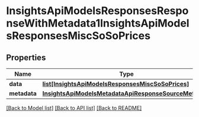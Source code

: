# InsightsApiModelsResponsesResponseWithMetadata1InsightsApiModelsResponsesMiscSoSoPrices

## Properties
Name | Type | Description | Notes
------------ | ------------- | ------------- | -------------
**data** | [**list[InsightsApiModelsResponsesMiscSoSoPrices]**](InsightsApiModelsResponsesMiscSoSoPrices.md) |  | [optional] 
**metadata** | [**InsightsApiModelsMetadataApiResponseSourceMetadata**](InsightsApiModelsMetadataApiResponseSourceMetadata.md) |  | [optional] 

[[Back to Model list]](../README.md#documentation-for-models) [[Back to API list]](../README.md#documentation-for-api-endpoints) [[Back to README]](../README.md)

